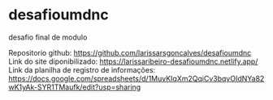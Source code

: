 # desafioumdnc
desafio final de modulo

Repositorio github: https://github.com/larissarsgoncalves/desafioumdnc
Link do site diponibilizado: https://larissaribeiro-desafioumdnc.netlify.app/<br>
Link da planilha de registro de informações: https://docs.google.com/spreadsheets/d/1MuvKIqXm2QqiCv3bqvOIdNYa82wK1yAk-SYR1TMaufk/edit?usp=sharing
